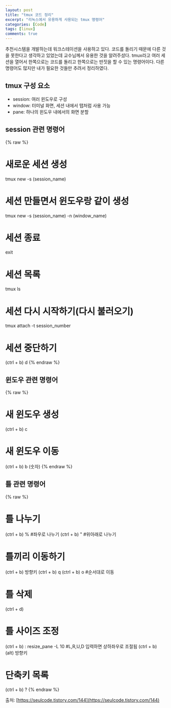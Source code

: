 ```yaml
---
layout: post
title: "tmux 코드 정리"
excerpt: "리눅스에서 유용하게 사용되는 tmux 명령어"
categories: [Code]
tags: [linux]
comments: true
---
```


추천시스템을 개발하는데 워크스테이션을 사용하고 있다. 코드를 돌리기 때문에 다른 것을 못한다고 생각하고 있었는데 교수님께서 유용한 것을 알려주셨다. tmux라고 여러 세션을 열어서 한쪽으로는 코드를 돌리고 한쪽으로는 딴짓을 할 수 있는 명령어이다. 다른 명령어도 많지만 내가 필요한 것들만 추려서 정리하였다.

## tmux 구성 요소

- session: 여러 윈도우로 구성
- window: 터미널 화면, 세션 내에서 탭처럼 사용 가능
- pane: 하나의 윈도우 내에서의 화면 분할

## session 관련 명령어

{% raw %}
# 새로운 세션 생성
tmux new -s (session_name)

# 세션 만들면서 윈도우랑 같이 생성
tmux new -s (session_name) -n (window_name)

# 세션 종료
exit

# 세션 목록
tmux ls

# 세션 다시 시작하기(다시 불러오기)
tmux attach -t session_number

# 세션 중단하기
(ctrl + b) d
{% endraw %}

## 윈도우 관련 명령어

{% raw %}
# 새 윈도우 생성
(ctrl + b) c

# 새 윈도우 이동
(ctrl + b) b (숫자)
{% endraw %}

## 틀 관련 명령어

{% raw %}
# 틀 나누기
(ctrl + b) % #좌우로 나누기
(ctrl + b) " #위아래로 나누기

# 틀끼리 이동하기
(ctrl + b) 방향키
(ctrl + b) q
(ctrl + b) o #순서대로 이동

# 틀 삭제
(ctrl + d)

# 틀 사이즈 조정
(ctrl + b) : resize_pane -L 10 #L,R,U,D 입력하면 상하좌우로 조절됨
(ctrl + b) (alt) 방향키

# 단축키 목록
(ctrl + b) ?
{% endraw %}

출처: [https://seulcode.tistory.com/144](https://seulcode.tistory.com/144)
